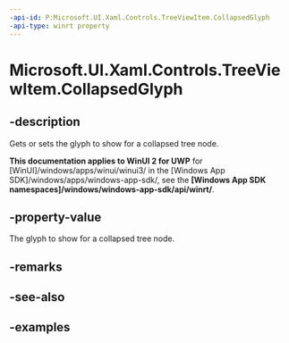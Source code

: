 ```yaml
---
-api-id: P:Microsoft.UI.Xaml.Controls.TreeViewItem.CollapsedGlyph
-api-type: winrt property
---
```

<!-- Property syntax.
public string CollapsedGlyph { get;  set; }
-->

# Microsoft.UI.Xaml.Controls.TreeViewItem.CollapsedGlyph


## -description

Gets or sets the glyph to show for a collapsed tree node.


**This documentation applies to WinUI 2 for UWP** for [WinUI]/windows/apps/winui/winui3/ in the [Windows App SDK]/windows/apps/windows-app-sdk/, see the **[Windows App SDK namespaces]/windows/windows-app-sdk/api/winrt/**.

## -property-value

The glyph to show for a collapsed tree node.


## -remarks


## -see-also


## -examples


